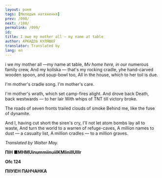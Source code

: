 ```yaml
---
layout: poem
tags: [Мелодыя натхнення]
prev: /098/
next: /100/
permalink: /099/
id: 
title: I owe my mother all — my name at table
author: АРКАДЗЬ КУЛЯШОЎ
translator: Translated by 
lang: en
---
```



 
і  we my mother all —my  name  at table, _Mv_ _home here, in our_ numerous family crew, And my koliska — that's my rocking cradle, yhe hand-carved wooden spoon, and soup-bowl too, All in the house, which to her toil is due.

I'm mother's cradle song. I'm mother's care.

I'm mother's wrath, which set camp-fires alight. And drove back Death, back westwards — to her lair With whips of TNT till victory broke.

The roads of seven fronts trailed clouds of smoke Behind me, like the fuse of dynamite.

And I, having cut short the siren's cry, I'll not let atom bombs lay all to waste, And turn the world to a warren of refuge-caves, A million names to dust — a casualty list, A million cradles — to a million graves.

_Translated by Walter May._

**ПІН**  **■MHMUinummiinuiilKMlinillUlllr**

**Ofc  124**

**ПІІУІЕН ПАНЧАНКА**
